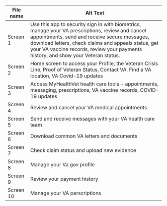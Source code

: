 | File name | Alt Text | 
| ------ | ------ |
| Screen 1 | Use this app to security sign in with biometrics, manage your VA prescriptions, review and cancel appointments, send and receive secure messages, download letters, check claims and appeals status, get your VA vaccine records, review your payments history, and show your Veteran status.  |
| Screen 2 | Home screen to access your Profile, the Veteran Crisis Line, Proof of Veteran Status, Contact VA, Find a VA location, VA Covid-19 updates |
| Screen 3 | Access MyHealthVet health care tools - appointments, messaging, prescriptions, VA vaccine records, COVID-19 updates|
| Screen 4 | Review and cancel your VA medical appointments |
| Screen 5 | Send and receive messages with your VA health care team |
| Screen 6 | Download common VA letters and documents |
| Screen 7 | Check claim status and upload new evidence |
| Screen 8 | Manage your Va.gov profile |
| Screen 9 | Review your payment history |
| Screen 10 | Manage your VA perscriptions |
